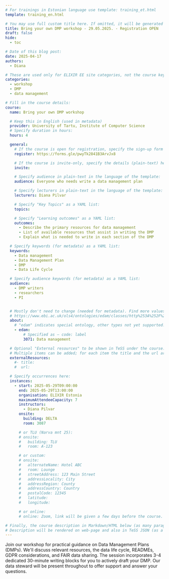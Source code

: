 ```yaml
---
# For trainings in Estonian language use template: training_et.html
template: training_en.html

# You may use full custom title here. If omitted, it will be generated from course name.
title: Bring your own DMP workshop - 29.05.2025. - Registration OPEN
draft: false
hide:
  - toc

# Date of this blog post:
date: 2025-04-17
authors:
  - Diana

# These are used only for ELIXIR EE site categories, not the course keywords on TESS
categories:
  - workshop
  - DMP
  - data management

# Fill in the course details:
course:
  name: Bring your own DMP workshop

  # Keep this in English (used in metadata)
  provider: University of Tartu, Institute of Computer Science
  # Specify duration in hours:
  hours: 4

  general:
    # If the course is open for registration, specify the sign-up form link here (otherwise, remove it):
    register: https://forms.gle/pwyTk2841B3ArvJx8

    # If the course is invite-only, specify the details (plain-text) here (otherwise, remove it):
    invite:

    # Specify audience in plain-text in the language of the template:
    audience: Everyone who needs write a data management plan

    # Specify lecturers in plain-text in the language of the template:
    lecturers: Diana Pilvar

    # Specify "Key Topics" as a YAML list:
    topics:

    # Specify "Learning outcomes" as a YAML list:
    outcomes:
      - Describe the primary resources for data management
      - List of available resources that assist in writing the DMP
      - Explain what is needed to write in each section of the DMP

  # Specify keywords (for metadata) as a YAML list:
  keywords:
    - Data management
    - Data Management Plan
    - DMP
    - Data Life Cycle

  # Specify audience keywords (for metadata) as a YAML list:
  audience:
    - DMP writers
    - researchers
    - PI


  # Mostly don't need to change (needed for metadata). Find more values here:
  # https://www.ebi.ac.uk/ols4/ontologies/edam/classes/http%253A%252F%252Fedamontology.org%252Ftopic_0003?lang=en
  about:
    # "edam" indicates special ontology, other types not yet supported.
    - edam:
        # Specified as – code: label
        3071: Data management

  # Optional "External resources" to be shown in TeSS under the course:
  # Multiple items can be added; for each item the title and the url are mandatory.
  externalResources:
    #- title:
    #  url:

  # Specify occurrences here:
  instances:
    - start: 2025-05-29T09:00:00
      end: 2025-05-29T13:00:00
      organisation: ELIXIR Estonia
      maximumAttendeeCapacity: 7
      instructors:
        - Diana Pilvar
      onsite:
        building: DELTA
        room: 3087

      # or TLU (Narva mnt 25):
      # onsite:
      #   building: TLU
      #   room: A-123

      # or custom:
      # onsite:
      #   alternateName: Hotel ABC
      #   room: Lounge
      #   streetAddress: 123 Main Street
      #   addressLocality: City
      #   addressRegion: County
      #   addressCountry: Country
      #   postalCode: 12345
      #   latitude:
      #   longitude:

      # or online:
      # online: Zoom, link will be given a few days before the course.

# Finally, the course description in Markdown/HTML below (as many paragraphs as needed).
# Description will be rendered on web-page and also in TeSS JSON (as a string of HTML).
---
```


 Join our workshop for practical guidance on Data Management Plans (DMPs). We'll discuss relevant resources, the data life cycle, READMEs, GDPR considerations, and FAIR data sharing. The session incorporates 3-4 dedicated 30-minute writing blocks for you to actively draft your DMP. Our data steward will be present throughout to offer support and answer your questions.
